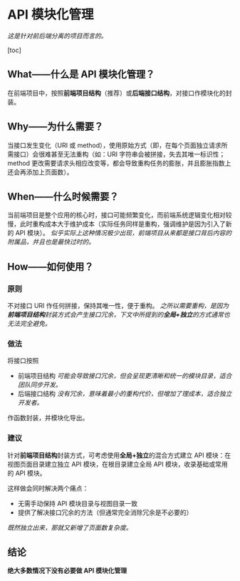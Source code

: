 # API 模块化管理

*这是针对前后端分离的项目而言的。*

[toc]

## What——什么是 API 模块化管理？

在前端项目中，按照**前端项目结构**（推荐）或**后端接口结构**，对接口作模块化的封装。

## Why——为什么需要？

当接口发生变化（URI 或 method），使用原始方式（即，在每个页面独立请求所需接口）会很难甚至无法重构（如：URI 字符串会被拼接，失去其唯一标识性；method 更改需要请求头相应改变等，都会导致重构任务的膨胀，并且膨胀指数上还会再添加上页面数）。

## When——什么时候需要？

当前端项目是整个应用的核心时，接口可能频繁变化，而前端系统逻辑变化相对较慢，此时重构成本大于维护成本（实际任务同样是重构，强调维护是因为引入了新的 API 模块）。
*似乎实际上这种情况极少出现，前端项目从来都是接口背后内容的附属品，并且也是最快过时的。*

## How——如何使用？

### 原则

不对接口 URI 作任何拼接，保持其唯一性，便于重构。
*之所以需要重构，是因为**前端项目结构**封装方式会产生接口冗余，下文中所提到的**全局+独立**的方式通常也无法完全避免。*

### 做法

将接口按照

- 前端项目结构
  *可能会导致接口冗余，但会呈现更清晰和统一的模块目录，适合团队同步开发。*
- 后端接口结构
  *没有冗余，意味着最小的重构代价，但增加了理成本，适合独立开发者。*

作函数封装，并模块化导出。

### 建议

针对**前端项目结构**封装方式，可考虑使用**全局+独立**的混合方式建立 API 模块：在视图页面目录建立独立 API 模块，在根目录建立全局 API 模块，收录基础或常用的 API 模块。

这样做会同时解决两个痛点：

- 无需手动保持 API 模块目录与视图目录一致
- 提供了解决接口冗余的方法（但通常完全消除冗余是不必要的）

*既然独立出来，那就又新增了页面数复杂度。*

## 结论

**绝大多数情况下没有必要做 API 模块化管理**